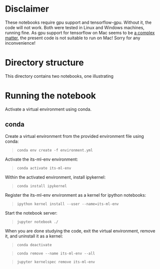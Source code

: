 # Disclaimer

These notebooks require gpu support and tensorflow-gpu. Without it, the code will not work.
Both were tested in Linux and Windows machines, running fine.
As gpu support for tensorflow on Mac seems to be [a complex matter](https://stackoverflow.com/questions/44744737/tensorflow-mac-os-gpu-support), the present code is not suitable to run on Mac! Sorry for any inconvenience!

# Directory structure

This directory contains two notebooks, one illustrating

# Running the notebook

Activate a virtual environment using conda.

## conda

Create a virtual environment from the provided environment file using conda:

> `conda env create -f environment.yml`

Activate the its-ml-env environment:

> `conda activate its-ml-env`

Within the activated environment, install ipykernel:

> `conda install ipykernel`

Register the its-ml-env environment as a kernel for ipython notebooks:

> `ipython kernel install --user --name=its-ml-env`

Start the notebook server:

> `jupyter notebook ./`

When you are done studying the code, exit the virtual environment, remove it, and uninstall it as a kernel:

> `conda deactivate`

> `conda remove --name its-ml-env --all`

> `jupyter kernelspec remove its-ml-env`
